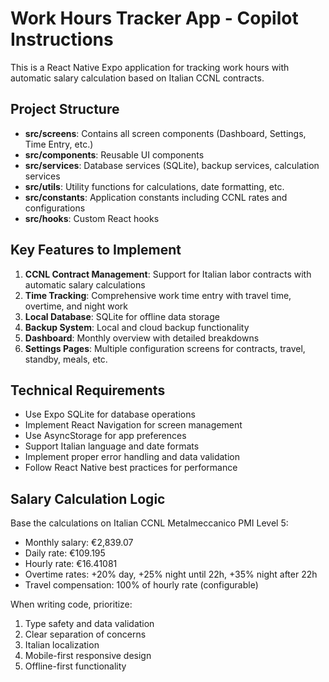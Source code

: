 <!-- Use this file to provide workspace-specific custom instructions to Copilot. For more details, visit https://code.visualstudio.com/docs/copilot/copilot-customization#_use-a-githubcopilotinstructionsmd-file -->

# Work Hours Tracker App - Copilot Instructions

This is a React Native Expo application for tracking work hours with automatic salary calculation based on Italian CCNL contracts.

## Project Structure
- **src/screens**: Contains all screen components (Dashboard, Settings, Time Entry, etc.)
- **src/components**: Reusable UI components
- **src/services**: Database services (SQLite), backup services, calculation services
- **src/utils**: Utility functions for calculations, date formatting, etc.
- **src/constants**: Application constants including CCNL rates and configurations
- **src/hooks**: Custom React hooks

## Key Features to Implement
1. **CCNL Contract Management**: Support for Italian labor contracts with automatic salary calculations
2. **Time Tracking**: Comprehensive work time entry with travel time, overtime, and night work
3. **Local Database**: SQLite for offline data storage
4. **Backup System**: Local and cloud backup functionality
5. **Dashboard**: Monthly overview with detailed breakdowns
6. **Settings Pages**: Multiple configuration screens for contracts, travel, standby, meals, etc.

## Technical Requirements
- Use Expo SQLite for database operations
- Implement React Navigation for screen management
- Use AsyncStorage for app preferences
- Support Italian language and date formats
- Implement proper error handling and data validation
- Follow React Native best practices for performance

## Salary Calculation Logic
Base the calculations on Italian CCNL Metalmeccanico PMI Level 5:
- Monthly salary: €2,839.07
- Daily rate: €109.195
- Hourly rate: €16.41081
- Overtime rates: +20% day, +25% night until 22h, +35% night after 22h
- Travel compensation: 100% of hourly rate (configurable)

When writing code, prioritize:
1. Type safety and data validation
2. Clear separation of concerns
3. Italian localization
4. Mobile-first responsive design
5. Offline-first functionality
